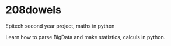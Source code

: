 # 208dowels
Epitech second year project, maths in python

Learn how to parse BigData and make statistics, calculs in python.
